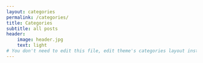 ```yaml
---
layout: categories
permalink: /categories/
title: Categories
subtitle: all posts
header:
    image: header.jpg
    text: light
# You don't need to edit this file, edit theme's categories layout instead if you wanna make some changes
---
```

